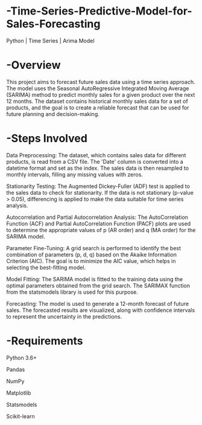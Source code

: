 # -Time-Series-Predictive-Model-for-Sales-Forecasting
Python | Time Series | Arima Model


# -Overview

This project aims to forecast future sales data using a time series approach. The model uses the Seasonal AutoRegressive Integrated Moving Average (SARIMA) method to predict monthly sales for a given product over the next 12 months. The dataset contains historical monthly sales data for a set of products, and the goal is to create a reliable forecast that can be used for future planning and decision-making.

# -Steps Involved

Data Preprocessing: The dataset, which contains sales data for different products, is read from a CSV file. The 'Date' column is converted into a datetime format and set as the index. The sales data is then resampled to monthly intervals, filling any missing values with zeros.

Stationarity Testing: The Augmented Dickey-Fuller (ADF) test is applied to the sales data to check for stationarity. If the data is not stationary (p-value > 0.05), differencing is applied to make the data suitable for time series analysis.

Autocorrelation and Partial Autocorrelation Analysis: The AutoCorrelation Function (ACF) and Partial AutoCorrelation Function (PACF) plots are used to determine the appropriate values of p (AR order) and q (MA order) for the SARIMA model.

Parameter Fine-Tuning: A grid search is performed to identify the best combination of parameters (p, d, q) based on the Akaike Information Criterion (AIC). The goal is to minimize the AIC value, which helps in selecting the best-fitting model.

Model Fitting: The SARIMA model is fitted to the training data using the optimal parameters obtained from the grid search. The SARIMAX function from the statsmodels library is used for this purpose.

Forecasting: The model is used to generate a 12-month forecast of future sales. The forecasted results are visualized, along with confidence intervals to represent the uncertainty in the predictions.

# -Requirements

Python 3.6+

Pandas

NumPy

Matplotlib

Statsmodels

Scikit-learn
